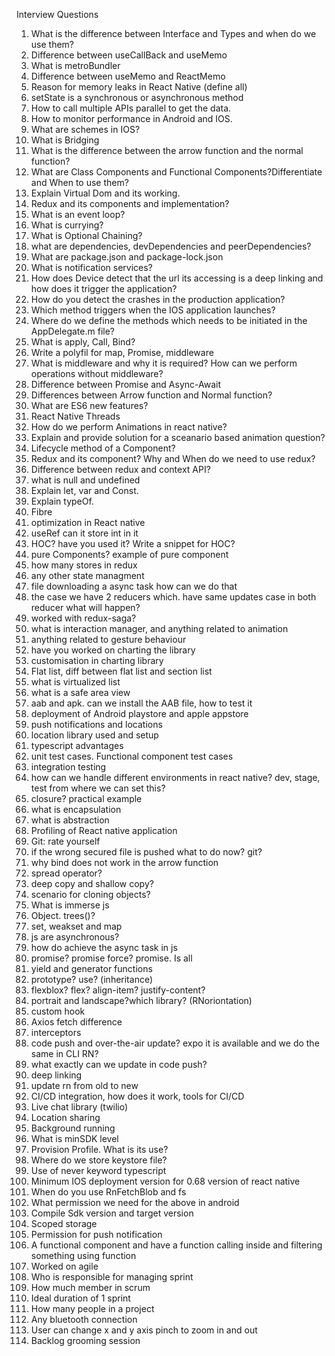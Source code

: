 Interview Questions

1. What is the difference between Interface and Types and when do we use them?
2. Difference between useCallBack and useMemo
3. What is metroBundler
4. Difference between useMemo and ReactMemo
5. Reason for memory leaks in React Native (define all)
6. setState is a synchronous or asynchronous method
7. How to call multiple APIs parallel to get the data.
8. How to monitor performance in Android and IOS.
9. What are schemes in IOS?
10. What is Bridging
11. What is the difference between the arrow function and the normal function?
12. What are Class Components and Functional Components?Differentiate and When to use them?
13. Explain Virtual Dom and its working.
14. Redux and its components and implementation?
15. What is an event loop?
16. What is currying?
17. What is Optional Chaining?
18. what are dependencies, devDependencies and peerDependencies?
19. What are package.json and package-lock.json
20. What is notification services?
21. How does Device detect that the url its accessing is a deep linking and how does it trigger the application?
22. How do you detect the crashes in the production application?
23. Which method triggers when the IOS application launches?
24. Where do we define the methods which needs to be initiated in the AppDelegate.m file?
25. What is apply, Call, Bind?
26. Write a polyfil for map, Promise, middleware
27. What is middleware and why it is required? How can we perform operations without middleware?
28. Difference between Promise and Async-Await
29. Differences between Arrow function and Normal function?
30. What are ES6 new features?
31. React Native Threads
32. How do we perform Animations in react native?
33. Explain and provide solution for a sceanario based animation question?
34. Lifecycle method of a Component?
35. Redux and its component? Why and When do we need to use redux?
36. Difference between redux and context API?
37. what is null and undefined
38. Explain let, var and Const.
39. Explain typeOf.
40. Fibre
41. optimization in React native
42. useRef can it store int in it
43. HOC?  have you used it? Write a snippet for HOC?
44. pure Components? example of pure component
45. how many stores in redux
46. any other state managment
47. file downloading a async task how can we do that
48. the case we have 2 reducers which. have same updates case in both reducer what will happen?  
49. worked with redux-saga?
50. what is interaction manager, and anything related to animation
51. anything related to gesture behaviour
52. have you worked on charting the library
53. customisation in charting library
54. Flat list, diff between flat list and section list
55. what is virtualized list
56. what is a safe area view
57. aab and apk. can we install the AAB file, how to test it
58. deployment of Android playstore and apple appstore
59. push notifications and locations
60. location library used and setup
61. typescript advantages
62. unit test cases. Functional component test cases
63. integration testing
64. how can we handle different environments in react native? dev, stage, test from where we can set this?
65. closure? practical example
66. what is encapsulation
67. what is abstraction
68. Profiling of React native application
69. Git: rate yourself
70. if the wrong secured file is pushed what to do now? git?
71. why bind does not work in the arrow function
72. spread operator?
73. deep copy and shallow copy?
74. scenario for cloning objects?
75. What is immerse js
76. Object. trees()?
77. set, weakset and map
78. js are asynchronous?
79. how do achieve the async task in js
80. promise? promise force? promise. Is all
81. yield and generator functions
82. prototype? use? (inheritance)
83. flexblox? flex? align-item?  justify-content?
84. portrait and landscape?which library? (RNoriontation)
85. custom hook
86. Axios fetch difference
87. interceptors
88. code push and over-the-air update? expo it is available and we do the same in CLI RN?
89. what exactly can we update in code push?
90. deep linking
91. update rn from old to new
92. CI/CD integration, how does it work, tools for CI/CD
93. Live chat library (twilio)
94. Location sharing 
95. Background running
96. What is minSDK level
97. Provision Profile. What is its use?
98. Where do we store keystore file?
99. Use of never keyword typescript
100. Minimum IOS deployment version for 0.68 version of react native
101. When do you use RnFetchBlob and fs
102. What permission we need for the above in android
103. Compile Sdk version and target version
104. Scoped storage
105. Permission for push notification
106. A functional component and have a function calling inside and filtering something using function
107. Worked on agile
108. Who is responsible for managing sprint
109. How much member in scrum
110. Ideal duration of 1 sprint
111. How many people in a project
112. Any bluetooth connection
113. User can change x and y axis pinch to zoom in and out
114. Backlog grooming session


